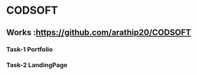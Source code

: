 # CODSOFT
 ## Works :https://github.com/arathip20/CODSOFT
 ### Task-1 Portfolio
 ### Task-2 LandingPage
